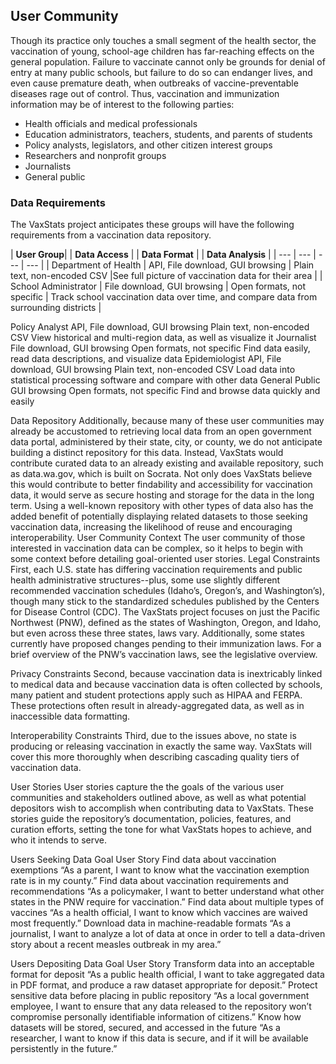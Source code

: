 ## User Community
Though its practice only touches a small segment of the health sector, the vaccination of young, school-age children has far-reaching effects on the general population. Failure to vaccinate cannot only be grounds for denial of entry at many public schools, but failure to do so can endanger lives, and even cause premature death, when outbreaks of vaccine-preventable diseases rage out of control. Thus, vaccination and immunization information may be of interest to the following parties:
- Health officials and medical professionals
- Education administrators, teachers, students, and parents of students
- Policy analysts, legislators, and other citizen interest groups
- Researchers and nonprofit groups 
- Journalists
- General public

### Data Requirements
The VaxStats project anticipates these groups will have the following requirements from a vaccination data repository. 

| **User Group**| | **Data Access** | | **Data Format** | | **Data Analysis** |
| --- | --- | --- | --- |
| Department of Health | API, File download, GUI browsing | Plain text, non-encoded CSV |See full picture of vaccination data for their area |
| School Administrator | File download, GUI browsing | Open formats, not specific | Track school vaccination data over time, and compare data from surrounding districts |

Policy Analyst
API, File download, GUI browsing
Plain text, non-encoded CSV
View historical and multi-region data, as well as visualize it 
Journalist
File download, GUI browsing
Open formats, not specific 
Find data easily, read data descriptions, and visualize data
Epidemiologist 
API, File download, GUI browsing
Plain text, non-encoded CSV
Load data into statistical processing software and compare with other data
General Public
GUI browsing
Open formats, not specific 
Find and browse data quickly and easily

Data Repository
Additionally, because many of these user communities may already be accustomed to retrieving local data from an open government data portal, administered by their state, city, or county, we do not anticipate building a distinct repository for this data. Instead, VaxStats would contribute curated data to an already existing and available repository, such as data.wa.gov, which is built on Socrata. Not only does VaxStats believe this would contribute to better findability and accessibility for vaccination data, it would serve as secure hosting and storage for the data in the long term. Using a well-known repository with other types of data also has the added benefit of potentially displaying related datasets to those seeking vaccination data, increasing the likelihood of reuse and encouraging interoperability. 
User Community Context 
The user community of those interested in vaccination data can be complex, so it helps to begin with some context before detailing goal-oriented user stories. 
Legal Constraints
First, each U.S. state has differing vaccination requirements and public health administrative structures--plus, some use slightly different recommended vaccination schedules (Idaho’s, Oregon’s, and Washington’s), though many stick to the standardized schedules published by the Centers for Disease Control (CDC). The VaxStats project focuses on just the Pacific Northwest (PNW), defined as the states of Washington, Oregon, and Idaho, but even across these three states, laws vary. Additionally, some states currently have proposed changes pending to their immunization laws. For a brief overview of the PNW’s vaccination laws, see the legislative overview. 

Privacy Constraints
Second, because vaccination data is inextricably linked to medical data and because vaccination data is often collected by schools, many patient and student protections apply such as HIPAA and FERPA. These protections often result in already-aggregated data, as well as in inaccessible data formatting.

Interoperability Constraints
Third, due to the issues above, no state is producing or releasing vaccination in exactly the same way. VaxStats will cover this more thoroughly when describing cascading quality tiers of vaccination data. 

User Stories
User stories capture the the goals of the various user communities and stakeholders outlined above, as well as what potential depositors wish to accomplish when contributing data to VaxStats. These stories guide the repository’s documentation, policies, features, and curation efforts, setting the tone for what VaxStats hopes to achieve, and who it intends to serve. 

Users Seeking Data
Goal
User Story
Find data about vaccination exemptions 
“As a parent, I want to know what the vaccination exemption rate is in my county.”
Find data about vaccination requirements and recommendations
“As a policymaker, I want to better understand what other states in the PNW require for vaccination.”
Find data about multiple types of vaccines
“As a health official, I want to know which vaccines are waived most frequently.”
Download data in machine-readable formats
“As a journalist, I want to analyze a lot of data at once in order to tell a data-driven story about a recent measles outbreak in my area.”


Users Depositing Data
Goal
User Story
Transform data into an acceptable format for deposit
“As a public health official, I want to take aggregated data in PDF format, and produce a raw dataset appropriate for deposit.”
Protect sensitive data before placing in public repository
“As a local government employee, I want to ensure that any data released to the repository won’t compromise personally identifiable information of citizens.”
Know how datasets will be stored, secured, and accessed in the future
“As a researcher, I want to know if this data is secure, and if it will be available persistently in the future.”

